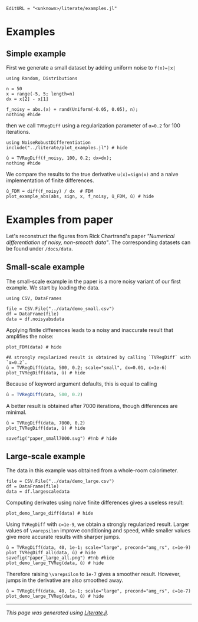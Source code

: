 ```@meta
EditURL = "<unknown>/literate/examples.jl"
```

# Examples

## Simple example

First we generate a small dataset by adding uniform noise to ``f(x)=|x|``

```@example examples
using Random, Distributions

n = 50
x = range(-5, 5; length=n)
dx = x[2] - x[1]

f_noisy = abs.(x) + rand(Uniform(-0.05, 0.05), n);
nothing #hide
```

then we call `TVRegDiff` using a regularization parameter of `α=0.2` for 100 iterations.

```@example examples
using NoiseRobustDifferentiation
include("../literate/plot_examples.jl") # hide

û = TVRegDiff(f_noisy, 100, 0.2; dx=dx);
nothing #hide
```

We compare the results to the true derivative ``u(x)=sign(x)`` and a naive implementation of finite differences.

```@example examples
û_FDM = diff(f_noisy) / dx  # FDM
plot_example_abs(abs, sign, x, f_noisy, û_FDM, û) # hide
```

# Examples from paper
Let's reconstruct the figures from Rick Chartrand's paper *"Numerical differentiation of noisy, non-smooth data"*.
The corresponding datasets can be found under `/docs/data`.

## Small-scale example
The small-scale example in the paper is a more noisy variant of our first example. We start by loading the data.

```@example examples
using CSV, DataFrames

file = CSV.File("../data/demo_small.csv")
df = DataFrame(file)
data = df.noisyabsdata
```

Applying finite differences leads to a noisy and inaccurate result that amplifies the noise:

```@example examples
plot_FDM(data) # hide

#A strongly regularized result is obtained by calling `TVRegDiff` with `α=0.2`.
û = TVRegDiff(data, 500, 0.2; scale="small", dx=0.01, ε=1e-6)
plot_TVRegDiff(data, û) # hide
```

Because of keyword argument defaults, this is equal to calling

```julia
û = TVRegDiff(data, 500, 0.2)
```

A better result is obtained after 7000 iterations, though differences are minimal.

```@example examples
û = TVRegDiff(data, 7000, 0.2)
plot_TVRegDiff(data, û) # hide
```

```@example examples
savefig("paper_small7000.svg") #!nb # hide
```

## Large-scale example
The data in this example was obtained from a whole-room calorimeter.

```@example examples
file = CSV.File("../data/demo_large.csv")
df = DataFrame(file)
data = df.largescaledata
```

Computing derivates using naive finite differences gives a useless result:

```@example examples
plot_demo_large_diff(data) # hide
```

Using `TVRegDiff` with `ε=1e-9`, we obtain a strongly regularized result. Larger values of ``\varepsilon`` improve conditioning and speed, while smaller values give more accurate results with sharper jumps.

```@example examples
û = TVRegDiff(data, 40, 1e-1; scale="large", precond="amg_rs", ε=1e-9)
plot_TVRegDiff_all(data, û) # hide
savefig("paper_large_all.png") #!nb #hide
plot_demo_large_TVReg(data, û) # hide
```

Therefore raising ``\varepsilon`` to `1e-7` gives a smoother result. However, jumps in the derivative are also smoothed away.

```@example examples
û = TVRegDiff(data, 40, 1e-1; scale="large", precond="amg_rs", ε=1e-7)
plot_demo_large_TVReg(data, û) # hide
```

---

*This page was generated using [Literate.jl](https://github.com/fredrikekre/Literate.jl).*


